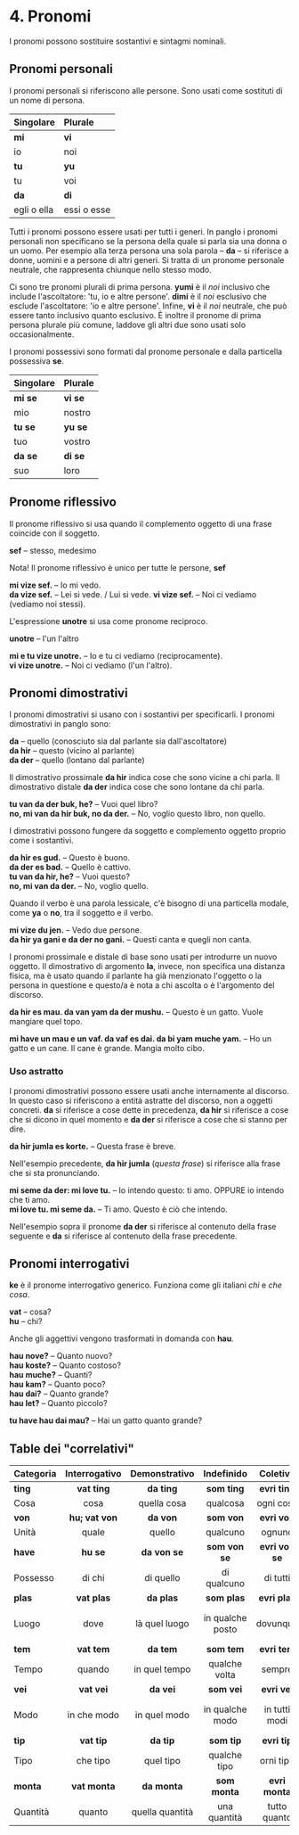 
# 4. Pronomi

I pronomi possono sostituire sostantivi e sintagmi nominali.

## Pronomi personali

I pronomi personali si riferiscono alle persone.
Sono usati come sostituti di un nome di persona.

| Singolare   | Plurale      |
|:------------|:-------------|
| **mi**      | **vi**       |
| io          | noi          |
| **tu**      | **yu**       |
| tu          | voi          |
| **da**      | **di**       |
| egli o ella | essi o esse  |

Tutti i pronomi possono essere usati per tutti i generi.
In panglo i pronomi personali non specificano se la persona della quale si parla sia una donna o un uomo.
Per esempio alla terza persona una sola parola –
**da**
– si riferisce a donne, uomini e a persone di altri generi.
Si tratta di un pronome personale neutrale, che rappresenta chiunque nello stesso modo.

Ci sono tre pronomi plurali di prima persona.
**yumi**
è il *noi* inclusivo che include l'ascoltatore: 'tu, io e altre persone'.
**dimi**
è il *noi* esclusivo che esclude l'ascoltatore: 'io e altre persone'.
Infine,
**vi**
è il *noi* neutrale, che può essere tanto inclusivo quanto esclusivo.
È inoltre il pronome di prima persona plurale più comune,
laddove gli altri due sono usati solo occasionalmente.

I pronomi possessivi sono formati dal pronome personale e dalla particella possessiva
**se**.

| Singolare   | Plurale      |
|:------------|:-------------|
| **mi se**   | **vi se**    |
| mio         | nostro       |
| **tu se**   | **yu se**    |
| tuo         | vostro       |
| **da se**   | **di se**    |
| suo         | loro         |


## Pronome riflessivo

Il pronome riflessivo si usa quando il complemento oggetto di una frase coincide con il soggetto.

**sef**
– stesso, medesimo

Nota! Il pronome riflessivo è unico per tutte le persone,
**sef**

**mi vize sef.**
– Io mi vedo.  
**da vize sef.**
– Lei si vede. / Lui si vede. 
**vi vize sef.**
– Noi ci vediamo (vediamo noi stessi).

L'espressione
**unotre**
si usa come pronome reciproco.

**unotre**
– l'un l'altro

**mi e tu vize unotre.**
– Io e tu ci vediamo (reciprocamente).  
**vi vize unotre.**
– Noi ci vediamo (l'un l'altro).


## Pronomi dimostrativi

I pronomi dimostrativi si usano con i sostantivi per specificarli.
I pronomi dimostrativi in panglo sono:

**da**
– quello (conosciuto sia dal parlante sia dall'ascoltatore)  
**da hir**
– questo (vicino al parlante)  
**da der**
– quello (lontano dal parlante)

Il dimostrativo prossimale
**da hir**
indica cose che sono vicine a chi parla.
Il dimostrativo distale
**da der**
indica cose che sono lontane da chi parla.

**tu van da der buk, he?**
– Vuoi quel libro?  
**no, mi van da hir buk, no da der.**
– No, voglio questo libro, non quello.

I dimostrativi possono fungere da soggetto e complemento oggetto proprio come i sostantivi.

**da hir es gud.**
– Questo è buono.  
**da der es bad.**
– Quello è cattivo.  
**tu van da hir, he?**
– Vuoi questo?  
**no, mi van da der.**
– No, voglio quello.

Quando il verbo è una parola lessicale,
c'è bisogno di una particella modale,
come **ya** o **no**,
tra il soggetto e il verbo.

**mi vize du jen.**
– Vedo due persone.  
**da hir ya gani e da der no gani.**
– Questi canta e quegli non canta.

I pronomi prossimale e distale di base sono usati per introdurre un nuovo oggetto.
Il dimostrativo di argomento **la**, invece,
non specifica una distanza fisica,
ma è usato quando il parlante ha già menzionato l'oggetto o la persona in questione
e questo/a è nota a chi ascolta o è l'argomento del discorso.

**da hir es mau. da van yam da der mushu.**
– Questo è un gatto. Vuole mangiare quel topo.

**mi have un mau e un vaf. da vaf es dai. da bi yam muche yam.**
– Ho un gatto e un cane. Il cane è grande. Mangia molto cibo.


### Uso astratto

I pronomi dimostrativi possono essere usati anche internamente al discorso.
In questo caso si riferiscono a entità astratte del discorso, non a oggetti concreti.
**da**
si riferisce a cose dette in precedenza,
**da hir**
si riferisce a cose che si dicono in quel momento e
**da der**
si riferisce a cose che si stanno per dire.

**da hir jumla es korte.**
– Questa frase è breve.

Nell'esempio precedente,
**da hir jumla**
(_questa frase_) si riferisce alla frase che si sta pronunciando.

**mi seme da der: mi love tu.**
– Io intendo questo: ti amo. OPPURE io intendo che ti amo.  
**mi love tu. mi seme da.**
– Ti amo. Questo è ciò che intendo.

Nell'esempio sopra il pronome
**da der**
si riferisce al contenuto della frase seguente e
**da**
si riferisce al contenuto della frase precedente.


## Pronomi interrogativi

**ke**
è il pronome interrogativo generico.
Funziona come gli italiani _chi_ e _che cosa_.

**vat**
– cosa?  
**hu**
– chi?

Anche gli aggettivi vengono trasformati in domanda con **hau**.

**hau nove?**
– Quanto nuovo?  
**hau koste?**
– Quanto costoso?  
**hau muche?**
– Quanti?  
**hau kam?**
– Quanto poco?  
**hau dai?**
– Quanto grande?  
**hau let?**
– Quanto piccolo?

**tu have hau dai mau?**
– Hai un gatto quanto grande?


## Table dei "correlativi"

| Categoria     | Interrogativo | Demonstrativo | Indefinido    | Coletivo      | Negativo      |
|:--------------|:-------------:|:-------------:|:-------------:|:-------------:|:-------------:|
| **ting**      | **vat ting**  | **da ting**   | **som ting**  | **evri ting** | **no ting**   |
| Cosa          | cosa          | quella cosa   | qualcosa      | ogni cosa     | niente        |
| **von**       |**hu; vat von**| **da von**    | **som von**   | **evri von**  | **no von**    |
| Unità         | quale         | quello        | qualcuno      | ognuno        | nessuno       |
| **have**      | **hu se**     | **da von se** | **som von se**|**evri von se**| **no von se** |
| Possesso      | di chi        | di quello     | di qualcuno   | di tutti      | di nessuno    |
| **plas**      | **vat plas**  | **da plas**   | **som plas**  | **evri plas** | **no plas**   |
| Luogo         | dove          | là quel luogo |in qualche posto| dovunque     |in nessun posto|
| **tem**       | **vat tem**   | **da tem**    | **som tem**   | **evri tem**  | **no tem**    |
| Tempo         | quando        | in quel tempo | qualche volta | sempre        | mai           |
| **vei**       | **vat vei**   | **da vei**    | **som vei**   | **evri vei**  | **no vei**    |
| Modo          | in che modo   | in quel modo  |in qualche modo| in tutti modi | in nessun modo|
| **tip**       | **vat tip**   | **da tip**    | **som tip**   | **evri tip**  | **no tip**    |
| Tipo          | che tipo      | quel tipo     | qualche tipo  | orni tipo     | nessun tipo   |
| **monta**     | **vat monta** | **da monta**  | **som monta** | **evri monta**| **no monta**  |
| Quantità      | quanto        |quella quantità| una quantità  | tutto quanto  | per niente    |

